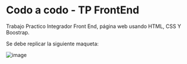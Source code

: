 # Codo a codo - TP FrontEnd
Trabajo Practico Integrador Front End, página web usando HTML, CSS Y Boostrap.

Se debe replicar la siguiente maqueta:  

![image](https://user-images.githubusercontent.com/83255838/189790847-abc3330a-6cda-44e5-8999-ebdc9f1784c9.png)
